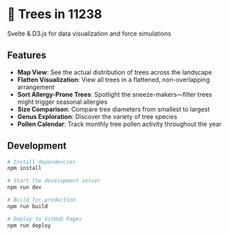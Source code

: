# 🌳 Trees in 11238
Svelte & D3.js for data visualization and force simulations

## Features

- **Map View**: See the actual distribution of trees across the landscape
- **Flatten Visualization**: View all trees in a flattened, non-overlapping arrangement
- **Sort Allergy-Prone Trees**: Spotlight the sneeze-makers—filter trees might trigger seasonal allergies
- **Size Comparison**: Compare tree diameters from smallest to largest
- **Genus Exploration**: Discover the variety of tree species
- **Pollen Calendar**: Track monthly tree pollen activity throughout the year

## Development

```bash
# Install dependencies
npm install

# Start the development server
npm run dev

# Build for production
npm run build

# Deploy to GitHub Pages
npm run deploy
```
